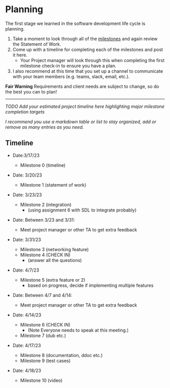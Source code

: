 # Planning

The first stage we learned in the software development life cycle is planning. 

1. Take a moment to look through all of the [milestones](./../) and again review the Statement of Work. 
2. Come up with a timeline for completing each of the milestones and post it here.
	- Your Project manager will look through this when completing the first milestone check-in to ensure you have a plan.
3. I also recommend at this time that you set up a channel to communicate with your team members (e.g. teams, slack, email, etc.).

**Fair Warning** Requirements and client needs are subject to change, so do the best you can to plan!

<hr>

*TODO Add your estimated project timeline here highlighting major milestone completion targets*

*I recommend you use a markdown table or list to stay organized, add or remove as many entries as you need.*


## Timeline

- Date:3/17/23
	- Milestone 0 (timeline) 
- Date: 3/20/23
	- Milestone 1 (statement of work)
- Date: 3/23/23
	- Milestone 2 (integration)
		- (using assignment 6 with SDL to integrate probably)
- Date: Between 3/23 and 3/31: 
	- Meet project manager or other TA to get extra feedback 
- Date: 3/31/23
	- Milestone 3 (networking feature)
	- Milestone 4 (CHECK IN) 
		- (answer all the questions)
- Date: 4/7/23
	- Milestone 5 (extra feature or 2)
		- based on progress, decide if implementing multiple features
- Date: Between 4/7 and 4/14: 
	- Meet project manager or other TA to get extra feedback 
- Date: 4/14/23
	- Milestone 6 (CHECK IN)
		- (Note Everyone needs to speak at this meeting.)
	- Milestone 7 (dub etc.)
	
- Date: 4/17/23
	- Milestone 8 (documentation, ddoc etc.)
	- Milestone 9 (test cases)
- Date: 4/18/23
	- Milestone 10 (video)

